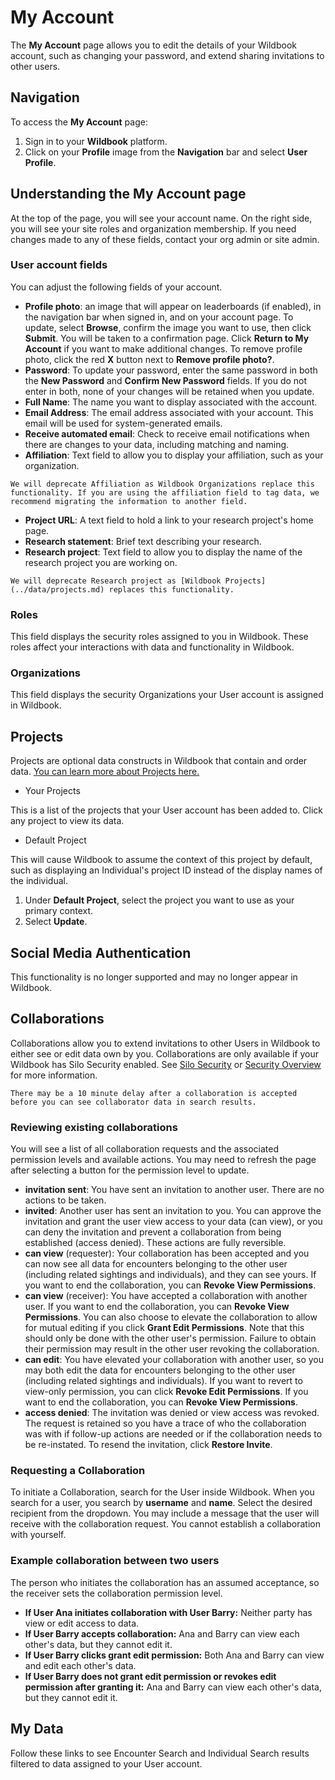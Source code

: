 # My Account

The **My Account** page allows you to edit the details of your Wildbook account, such as changing your password, and extend sharing invitations to other users.

## Navigation

To access the **My Account** page:

1. Sign in to your **Wildbook** platform.
2. Click on your **Profile** image from the **Navigation** bar and select **User Profile**.

## Understanding the My Account page

At the top of the page, you will see your account name. On the right side, you will see your site roles and organization membership. If you need changes made to any of these fields, contact your org admin or site admin.

### User account fields

You can adjust the following fields of your account.

* **Profile photo**: an image that will appear on leaderboards (if enabled), in the navigation bar when signed in, and on your account page. To update, select **Browse**, confirm the image you want to use, then click **Submit**. You will be taken to a confirmation page. Click **Return to My Account** if you want to make additional changes. To remove profile photo, click the red **X** button next to **Remove profile photo?**.
* **Password**: To update your password, enter the same password in both the **New Password** and **Confirm New Password** fields. If you do not enter in both, none of your changes will be retained when you update.
* **Full Name**: The name you want to display associated with the account.
* **Email Address**: The email address associated with your account. This email will be used for system-generated emails.
* **Receive automated email**: Check to receive email notifications when there are changes to your data, including matching and naming.
* **Affiliation**: Text field to allow you to display your affiliation, such as your organization.

```{note}
We will deprecate Affiliation as Wildbook Organizations replace this functionality. If you are using the affiliation field to tag data, we recommend migrating the information to another field.
```

* **Project URL**: A text field to hold a link to your research project's home page.
* **Research statement**: Brief text describing your research.
* **Research project**: Text field to allow you to display the name of the research project you are working on.

```{note}
We will deprecate Research project as [Wildbook Projects](../data/projects.md) replaces this functionality.
```

### Roles

This field displays the security roles assigned to you in Wildbook. These roles affect your interactions with data and functionality in Wildbook.

### Organizations

This field displays the security Organizations your User account is assigned in Wildbook.

## Projects

Projects are optional data constructs in Wildbook that contain and order data. [You can learn more about Projects here.](../data/projects.md)

* Your Projects

This is a list of the projects that your User account has been added to. Click any project to view its data.

* Default Project

This will cause Wildbook to assume the context of this project by default, such as displaying an Individual's project ID instead of the display names of the individual.

1. Under **Default Project**, select the project you want to use as your primary context.
2. Select **Update**.

## Social Media Authentication

This functionality is no longer supported and may no longer appear in Wildbook.

## Collaborations

Collaborations allow you to extend invitations to other Users in Wildbook to either see or edit data own by you. Collaborations are only available if your Wildbook has Silo Security enabled. See [Silo Security](silo-security/index.md) or [Security Overview](index.md) for more information.

```{note}
There may be a 10 minute delay after a collaboration is accepted before you can see collaborator data in search results.
```

### Reviewing existing collaborations

You will see a list of all collaboration requests and the associated permission levels and available actions. You may need to refresh the page after selecting a button for the permission level to update.

* **invitation sent**: You have sent an invitation to another user. There are no actions to be taken.
* **invited**: Another user has sent an invitation to you. You can approve the invitation and grant the user view access to your data (can view), or you can deny the invitation and prevent a collaboration from being established (access denied). These actions are fully reversible.
* **can view** (requester): Your collaboration has been accepted and you can now see all data for encounters belonging to the other user (including related sightings and individuals), and they can see yours. If you want to end the collaboration, you can **Revoke View Permissions**.
* **can view** (receiver): You have accepted a collaboration with another user. If you want to end the collaboration, you can **Revoke View Permissions**. You can also choose to elevate the collaboration to allow for mutual editing if you click **Grant Edit Permissions**. Note that this should only be done with the other user's permission. Failure to obtain their permission may result in the other user revoking the collaboration.
* **can edit**: You have elevated your collaboration with another user, so you may both edit the data for encounters belonging to the other user (including related sightings and individuals). If you want to revert to view-only permission, you can click **Revoke Edit Permissions**. If you want to end the collaboration, you can **Revoke View Permissions**.
* **access denied**: The invitation was denied or view access was revoked. The request is retained so you have a trace of who the collaboration was with if follow-up actions are needed or if the collaboration needs to be re-instated. To resend the invitation, click **Restore Invite**.

### Requesting a Collaboration

To initiate a Collaboration, search for the User inside Wildbook.
When you search for a user, you search by **username** and **name**. Select the desired recipient from the dropdown. You may include a message that the user will receive with the collaboration request. You cannot establish a collaboration with yourself.

### Example collaboration between two users

The person who initiates the collaboration has an assumed acceptance, so the receiver sets the collaboration permission level.

* **If User Ana initiates collaboration with User Barry:**
    Neither party has view or edit access to data.
* **If User Barry accepts collaboration:**
    Ana and Barry can view each other's data, but they cannot edit it.
* **If User Barry clicks grant edit permission:**
    Both Ana and Barry can view and edit each other's data.
* **If User Barry does not grant edit permission or revokes edit permission after granting it:**
    Ana and Barry can view each other's data, but they cannot edit it.

## My Data

Follow these links to see Encounter Search and Individual Search results filtered to data assigned to your User account.
